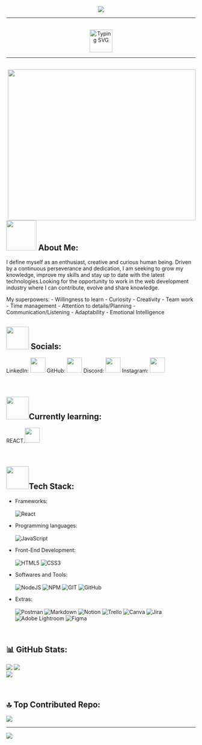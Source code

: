 <div id="header" align="center">
  <img src="https://media.licdn.com/dms/image/D4D16AQFiOaUe1JEOLQ/profile-displaybackgroundimage-shrink_350_1400/0/1690210588154?e=1706745600&v=beta&t=YKpF_MOaaoqhbuMIglgztXBfS3rfYXtP-VviUAEc9aY" width="auto" height="auto"/>
</div>

-----------------------------------------------------------------

<br/>
<div id="header" align="center">
  <a href="https://git.io/typing-svg"><img src="https://readme-typing-svg.demolab.com?font=Fira+Code&size=26&pause=1000&color=F7F7F7&width=435&lines=Hello%2C+World+!+I'm+Ecaterina" alt="Typing SVG" height="60"/></a>
</div>

----------------------------------------------------------------------

<br/>

<img src="https://github.com/ecaterinamh/ecaterinamh/assets/107798204/c01f78fb-90d5-49b7-ac43-3bce3b6557db" width="500" height="400" align="right"/>
<h2><img src="https://media.giphy.com/media/v1.Y2lkPTc5MGI3NjExNnpobGxmNjZ4eHR4aHA0dGY4cHpkcnl3OHB5ZGJ4OWd2aGhzNW41dSZlcD12MV9pbnRlcm5hbF9naWZfYnlfaWQmY3Q9cw/CJMICviHRlROaQw0JS/giphy.gif" height="80"/> About Me:</h2>

<p>I define myself as an enthusiast, creative and curious human being. Driven by a continuous perseverance and dedication, I am seeking to grow my knowledge, improve my skills and stay up to date with the latest technologies.Looking for the opportunity to work in the web development industry where I can contribute, evolve and share knowledge.</p>
My superpowers:
  - Willingness to learn
  - Curiosity
  - Creativity
  - Team work
  - Time management
  - Attention to details/Planning
  - Communication/Listening
  - Adaptability
  - Emotional Intelligence
<br />

<h2><img src="https://user-images.githubusercontent.com/74038190/214644152-52f47eb3-5e31-4f47-8758-05c9468d5596.gif" width="60" height="60"/> Socials: </h2>

LinkedIn: <a href="https://www.linkedin.com/in/ecaterinamihai/" target="_blank"><img src="https://github.com/ecaterinamh/ecaterinamh/assets/107798204/3362c016-970d-44a2-a7ed-50ac60e7c712" width="40" height="40"/></a>
GitHub: <a href="https://github.com/ecaterinamh" target="_blank"><img src="https://github.com/ecaterinamh/ecaterinamh/assets/107798204/5c505d22-7664-4431-86d8-720a6cdb39e4" width="40" height="40"/></a> 
Discord: <a href="https://discordapp.com/users/ecaterinamh" target="_blank"><img src="https://github.com/ecaterinamh/ecaterinamh/assets/107798204/b2c38eb4-0315-4a3d-969b-f1a2657b84c9" width="40" height="40"/></a>
Instagram: <a href="https://instagram.com/ecaterinamh" target="_blank"><img src="https://github.com/ecaterinamh/ecaterinamh/assets/107798204/7fc2891c-f991-4f0b-8882-8bdce9ef6abd" width="40" height="40"/></a> 

<br/>

<h2><img src="https://media.giphy.com/media/NW0piN9IqsibPqtZ5R/giphy.gif" width="60" height="60"/>Currently learning:</h2>
<p> REACT.<img src="https://user-images.githubusercontent.com/74038190/212257467-871d32b7-e401-42e8-a166-fcfd7baa4c6b.gif" width="40" height="40"/></p> 
<br/>

<h2><img src="https://user-images.githubusercontent.com/74038190/212284087-bbe7e430-757e-4901-90bf-4cd2ce3e1852.gif" width="60" height="60"/>Tech Stack:</h2>

<div>
  
- Frameworks: <br/> <br/>
  ![React](https://img.shields.io/badge/react-%2320232a.svg?style=plastic&logo=react&logoColor=%2361DAFB)
  
- Programming languages: <br/> <br/>
  ![JavaScript](https://img.shields.io/badge/javascript-%23323330.svg?style=plastic&logo=javascript&logoColor=%23F7DF1E)
  
- Front-End Development: <br/> <br/>
  ![HTML5](https://img.shields.io/badge/html5-%23E34F26.svg?style=plastic&logo=html5&logoColor=white)
  ![CSS3](https://img.shields.io/badge/css3-%231572B6.svg?style=plastic&logo=css3&logoColor=white)

- Softwares and Tools: <br/> <br/>
  ![NodeJS](https://img.shields.io/badge/node.js-6DA55F?style=plastic&logo=node.js&logoColor=white)
  ![NPM](https://img.shields.io/badge/NPM-%23000000.svg?style=plastic&logo=npm&logoColor=white)
  ![GIT](https://img.shields.io/badge/Git-fc6d26?style=plastic&logo=git&logoColor=white)
  ![GitHub](https://img.shields.io/badge/GitHub-%23121011.svg?style=plastic&logo=github&logoColor=white)
  
- Extras: <br/> <br/>
  ![Postman](https://img.shields.io/badge/Postman-FF6C37?style=plastic&logo=postman&logoColor=white)
  ![Markdown](https://img.shields.io/badge/markdown-%23000000.svg?style=plastic&logo=markdown&logoColor=white)
  ![Notion](https://img.shields.io/badge/Notion-%23000000.svg?style=plastic&logo=notion&logoColor=white)
  ![Trello](https://img.shields.io/badge/Trello-%23026AA7.svg?style=plastic&logo=Trello&logoColor=white)
  ![Canva](https://img.shields.io/badge/Canva-%2300C4CC.svg?style=plastic&logo=Canva&logoColor=white)
  ![Jira](https://img.shields.io/badge/jira-%230A0FFF.svg?style=plastic&logo=jira&logoColor=white) 
  ![Adobe Lightroom](https://img.shields.io/badge/Adobe%20Lightroom-31A8FF.svg?style=plastic&logo=Adobe%20Lightroom&logoColor=white)
  ![Figma](https://img.shields.io/badge/figma-%23F24E1E.svg?style=plastic&logo=figma&logoColor=white)
        	    
<div/>

<br/>

<h2>📊 GitHub Stats:</h2>

![](https://github-readme-stats.vercel.app/api?username=ecaterinamh&theme=chartreuse-dark&hide_border=false&include_all_commits=false&count_private=false) 
![](https://github-readme-streak-stats.herokuapp.com/?user=ecaterinamh&theme=chartreuse-dark&hide_border=false) <br/>
![](https://github-readme-stats.vercel.app/api/top-langs/?username=ecaterinamh&theme=chartreuse-dark&hide_border=false&include_all_commits=false&count_private=false&layout=compact)

<br/>

<h2>🔝 Top Contributed Repo: </h2>

![](https://github-contributor-stats.vercel.app/api?username=ecaterinamh&limit=5&theme=dark&combine_all_yearly_contributions=true)


---
[![](https://visitcount.itsvg.in/api?id=ecaterinamh&icon=0&color=12)](https://visitcount.itsvg.in)



